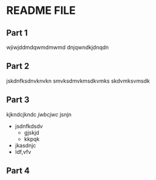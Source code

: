 # README FILE
## Part 1
wjiwjddmdqwmdmwmd
dnjqwndkjdnqdn

## Part 2
jskdnfksdnvknvkn
smvksdmvkmsdkvmks
skdvmksvmsdk

## Part 3
kjkndcjkndc *jwbcjwc* jsnjn
- jsdnfkdsdv
  - gjskjd
  - kkpqk
- jkasdnjc
- ldf,vfv

## Part 4
